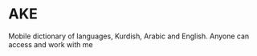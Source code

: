 # AKE
Mobile dictionary of languages, Kurdish, Arabic and English. Anyone can access and work with me  
